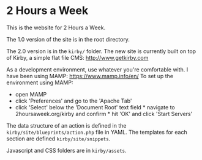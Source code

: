 2 Hours a Week
==============

This is the website for 2 Hours a Week.

The 1.0 version of the site is in the root directory.

The 2.0 version is in the  `kirby/` folder.
The new site is currently built on top of Kirby, a simple flat file CMS: http://www.getkirby.com

As a development environment, use whatever you're comfortable with. I have been using MAMP: https://www.mamp.info/en/
To set up the environment using MAMP: 

* open MAMP 
* click 'Preferences' and go to the 'Apache Tab'
* click 'Select' below the 'Document Root' text field
* navigate to 2hoursaweek.org/kirby and confirm
* hit 'OK' and click 'Start Servers'

The data structure of an action is defined in the `kirby/site/blueprints/action.php` file in YAML.
The templates for each section are defined `kirby/site/snippets`.

Javascript and CSS folders are in `kirby/assets`.

